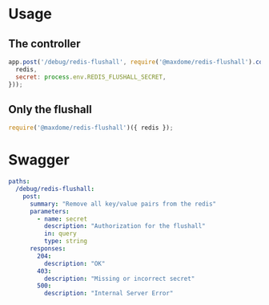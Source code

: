 # Usage

## The controller

```javascript
app.post('/debug/redis-flushall', require('@maxdome/redis-flushall').controller({
  redis,
  secret: process.env.REDIS_FLUSHALL_SECRET,
}));
```

## Only the flushall

```javascript
require('@maxdome/redis-flushall')({ redis });
```

# Swagger

```yaml
paths:
  /debug/redis-flushall:
    post:
      summary: "Remove all key/value pairs from the redis"
      parameters:
        - name: secret
          description: "Authorization for the flushall"
          in: query
          type: string
      responses:
        204:
          description: "OK"
        403:
          description: "Missing or incorrect secret"
        500:
          description: "Internal Server Error"
```
